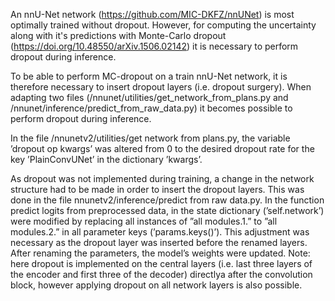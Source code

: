 An nnU-Net network (https://github.com/MIC-DKFZ/nnUNet) is most optimally trained without dropout. 
However, for computing the uncertainty along with it's predictions with Monte-Carlo dropout (https://doi.org/10.48550/arXiv.1506.02142) it is necessary to perform dropout during inference. 

To be able to perform MC-dropout on a train nnU-Net network, it is therefore necessary to insert dropout layers (i.e. dropout surgery). 
When adapting two files (/nnunet/utilities/get_network_from_plans.py and /nnunet/inference/predict_from_raw_data.py) it becomes possible to perform dropout during inference. 

In the file /nnunetv2/utilities/get network from plans.py, the variable ’dropout op kwargs’ was altered from 0 to the desired dropout rate for the key ’PlainConvUNet’ in the dictionary ’kwargs’. 

As dropout was not implemented during training, a change in the network structure had to be made in order to insert the dropout layers. This was done in the file nnunetv2/inference/predict from raw data.py. 
In the function predict logits from preprocessed data, in the state dictionary (’self.network’) were modified by replacing all instances of ”all modules.1.” to ”all modules.2.” in all parameter keys (’params.keys()’). This adjustment was necessary as the dropout layer was inserted before the renamed layers. After renaming the parameters, the model’s weights were updated. Note: here dropout is implemented on the central layers (i.e. last three layers of the encoder and first three of the decoder) directlya after the convolution block, however applying dropout on all network layers is also possible. 

